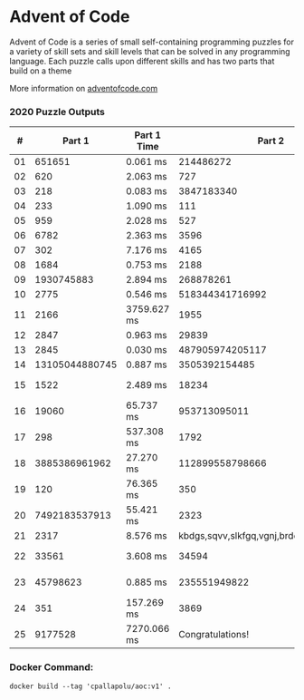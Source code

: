 <h1>Advent of Code</h1>
<p>Advent of Code is a series of small self-containing programming puzzles for a variety of skill sets and skill levels that can be solved in any programming language. Each puzzle calls upon different skills and has two parts that build on a theme</p>
<p>More information on <a href="http://adventofcode.com/">adventofcode.com</a></p>
<h3>2020 Puzzle Outputs</h3>
<table>

<thead>

<tr><th>#  </th><th>Part 1        </th><th>Part 1 Time  </th><th>Part 2                                    </th><th>Part 2 Time   </th><th>Tests  </th><th>Tests Time   </th></tr>

</thead>

<tbody>

<tr><td>01 </td><td>651651        </td><td>0.061 ms     </td><td>214486272                                 </td><td>0.614 ms      </td><td>2      </td><td>0.716 ms     </td></tr>

<tr><td>02 </td><td>620           </td><td>2.063 ms     </td><td>727                                       </td><td>2.425 ms      </td><td>1003   </td><td>4.942 ms     </td></tr>

<tr><td>03 </td><td>218           </td><td>0.083 ms     </td><td>3847183340                                </td><td>0.341 ms      </td><td>2      </td><td>0.434 ms     </td></tr>

<tr><td>04 </td><td>233           </td><td>1.090 ms     </td><td>111                                       </td><td>1.989 ms      </td><td>300    </td><td>3.356 ms     </td></tr>

<tr><td>05 </td><td>959           </td><td>2.028 ms     </td><td>527                                       </td><td>8.046 ms      </td><td>2      </td><td>13.031 ms    </td></tr>

<tr><td>06 </td><td>6782          </td><td>2.363 ms     </td><td>3596                                      </td><td>2.418 ms      </td><td>466    </td><td>5.232 ms     </td></tr>

<tr><td>07 </td><td>302           </td><td>7.176 ms     </td><td>4165                                      </td><td>2.863 ms      </td><td>3      </td><td>11.042 ms    </td></tr>

<tr><td>08 </td><td>1684          </td><td>0.753 ms     </td><td>2188                                      </td><td>24.385 ms     </td><td>2      </td><td>24.436 ms    </td></tr>

<tr><td>09 </td><td>1930745883    </td><td>2.894 ms     </td><td>268878261                                 </td><td>246.966 ms    </td><td>2      </td><td>249.953 ms   </td></tr>

<tr><td>10 </td><td>2775          </td><td>0.546 ms     </td><td>518344341716992                           </td><td>1.036 ms      </td><td>3      </td><td>1.655 ms     </td></tr>

<tr><td>11 </td><td>2166          </td><td>3759.627 ms  </td><td>1955                                      </td><td>5742.581 ms   </td><td>2      </td><td>9243.684 ms  </td></tr>

<tr><td>12 </td><td>2847          </td><td>0.963 ms     </td><td>29839                                     </td><td>1.031 ms      </td><td>2      </td><td>1.602 ms     </td></tr>

<tr><td>13 </td><td>2845          </td><td>0.030 ms     </td><td>487905974205117                           </td><td>0.036 ms      </td><td>7      </td><td>0.089 ms     </td></tr>

<tr><td>14 </td><td>13105044880745</td><td>0.887 ms     </td><td>3505392154485                             </td><td>92.713 ms     </td><td>3      </td><td>90.682 ms    </td></tr>

<tr><td>15 </td><td>1522          </td><td>2.489 ms     </td><td>18234                                     </td><td>43469.045 ms  </td><td>8      </td><td>961705.694 ms</td></tr>

<tr><td>16 </td><td>19060         </td><td>65.737 ms    </td><td>953713095011                              </td><td>560.596 ms    </td><td>3      </td><td>623.273 ms   </td></tr>

<tr><td>17 </td><td>298           </td><td>537.308 ms   </td><td>1792                                      </td><td>5934.681 ms   </td><td>2      </td><td>10099.089 ms </td></tr>

<tr><td>18 </td><td>3885386961962 </td><td>27.270 ms    </td><td>112899558798666                           </td><td>16.583 ms     </td><td>7      </td><td>38.203 ms    </td></tr>

<tr><td>19 </td><td>120           </td><td>76.365 ms    </td><td>350                                       </td><td>372.662 ms    </td><td>3      </td><td>481.844 ms   </td></tr>

<tr><td>20 </td><td>7492183537913 </td><td>55.421 ms    </td><td>2323                                      </td><td>78.218 ms     </td><td>2      </td><td>134.475 ms   </td></tr>

<tr><td>21 </td><td>2317          </td><td>8.576 ms     </td><td>kbdgs,sqvv,slkfgq,vgnj,brdd,tpd,csfmb,lrnz</td><td>1.362 ms      </td><td>2      </td><td>15.236 ms    </td></tr>

<tr><td>22 </td><td>33561         </td><td>3.608 ms     </td><td>34594                                     </td><td>13739.938 ms  </td><td>2      </td><td>13760.902 ms </td></tr>

<tr><td>23 </td><td>45798623      </td><td>0.885 ms     </td><td>235551949822                              </td><td>17709.944 ms  </td><td>2      </td><td>47483.648 ms </td></tr>

<tr><td>24 </td><td>351           </td><td>157.269 ms   </td><td>3869                                      </td><td>1084651.458 ms</td><td>2      </td><td>22745.162 ms </td></tr>

<tr><td>25 </td><td>9177528       </td><td>7270.066 ms  </td><td>Congratulations!                          </td><td>0.012 ms      </td><td>2      </td><td>8524.568 ms  </td></tr>

</tbody>

</table>

<h3>Docker Command:</h3>
<p><code>docker build --tag 'cpallapolu/aoc:v1' .</code></p>